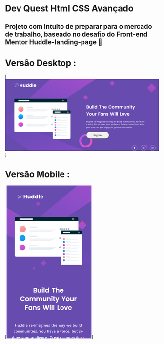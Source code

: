 # Dev Quest Html CSS Avançado 
## Projeto com intuito de preparar para o mercado de trabalho, baseado no desafio do Front-end Mentor Huddle-landing-page 🚀

# Versão Desktop :
[<img src ="./quest.png" alt ="versao desktop do projeto quest html css avançado">]

# Versão Mobile :
[<img src ="./telaprojetos.gif" alt ="versao mobile do projeto quest html css avançado">]